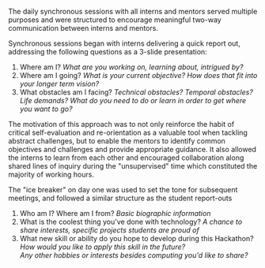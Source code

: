 The daily synchronous sessions with all interns and mentors served multiple purposes and were structured to encourage meaningful two-way communication between interns and mentors.

Synchronous sessions began with interns delivering a quick report out, addressing the following questions as a 3-slide presentation:

1) Where am I?
   *What are you working on, learning about, intrigued by?*
2) Where am I going?
  *What is your current objective? How does that fit into your longer term vision?*
3) What obstacles am I facing?
  *Technical obstacles? Temporal obstacles? Life demands? What do you need to do or learn in order to get where you want to go?*

The motivation of this approach was to not only reinforce the habit of critical self-evaluation and re-orientation as a valuable tool when tackling abstract challenges, but to enable the mentors to identify common objectives and challenges and provide appropriate guidance. It also allowed the interns to learn from each other and encouraged collaboration along shared lines of inquiry during the "unsupervised" time which constituted the majority of working hours.

The "ice breaker" on day one was used to set the tone for subsequent meetings, and followed a similar structure as the student report-outs

1) Who am I? Where am I from?
  *Basic biographic information*
2) What is the coolest thing you've done with technology?
  *A chance to share interests, specific projects students are proud of*
3) What new skill or ability do you hope to develop during this Hackathon?              
  *How would you like to apply this skill in the future?*                                             
  *Any other hobbies or interests besides computing you'd like to share?*
